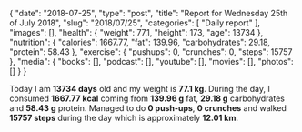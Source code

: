 {
    "date": "2018-07-25",
    "type": "post",
    "title": "Report for Wednesday 25th of July 2018",
    "slug": "2018\/07\/25",
    "categories": [
        "Daily report"
    ],
    "images": [],
    "health": {
        "weight": 77.1,
        "height": 173,
        "age": 13734
    },
    "nutrition": {
        "calories": 1667.77,
        "fat": 139.96,
        "carbohydrates": 29.18,
        "protein": 58.43
    },
    "exercise": {
        "pushups": 0,
        "crunches": 0,
        "steps": 15757
    },
    "media": {
        "books": [],
        "podcast": [],
        "youtube": [],
        "movies": [],
        "photos": []
    }
}

Today I am <strong>13734 days</strong> old and my weight is <strong>77.1 kg</strong>. During the day, I consumed <strong>1667.77 kcal</strong> coming from <strong>139.96 g</strong> fat, <strong>29.18 g</strong> carbohydrates and <strong>58.43 g</strong> protein. Managed to do <strong>0 push-ups</strong>, <strong>0 crunches</strong> and walked <strong>15757 steps</strong> during the day which is approximately <strong>12.01 km</strong>.